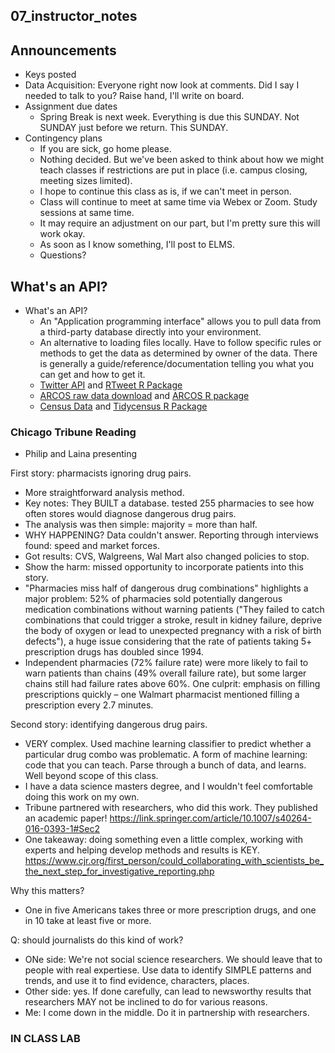 ## 07_instructor_notes

## Announcements
* Keys posted
* Data Acquisition: Everyone right now look at comments.  Did I say I needed to talk to you?  Raise hand, I'll write on board.  
* Assignment due dates
  * Spring Break is next week.  Everything is due this SUNDAY. Not SUNDAY just before we return.  This SUNDAY.
* Contingency plans
  * If you are sick, go home please.  
  * Nothing decided.  But we've been asked to think about how we might teach classes if restrictions are put in place (i.e. campus closing, meeting sizes limited).
  * I hope to continue this class as is, if we can't meet in person.
  * Class will continue to meet at same time via Webex or Zoom.  Study sessions at same time.  
  * It may require an adjustment on our part, but I'm pretty sure this will work okay.
  * As soon as I know something, I'll post to ELMS.
  * Questions?  

## What's an API?

* What's an API?
  * An "Application programming interface" allows you to pull data from a third-party database directly into your environment.  
  * An alternative to loading files locally.  Have to follow specific rules or methods to get the data as determined by owner of the data. There is generally a guide/reference/documentation telling you what you can get and how to get it.
  * [Twitter API](https://developer.twitter.com/en/docs/tweets/search/api-reference/get-search-tweets) and [RTweet R Package](https://rtweet.info/)
  * [ARCOS raw data download](https://github.com/wpinvestigative/arcos#download-the-raw-data) and [ARCOS R package](https://wpinvestigative.github.io/arcos/)
  * [Census Data](https://data.census.gov/cedsci/) and [Tidycensus R Package](https://data.census.gov/cedsci/)

### Chicago Tribune Reading

* Philip and Laina presenting

First story: pharmacists ignoring drug pairs.
* More straightforward analysis method.
* Key notes: They BUILT a database. tested 255 pharmacies to see how often stores would diagnose dangerous drug pairs.  
* The analysis was then simple: majority = more than half.
* WHY HAPPENING? Data couldn't answer.  Reporting through interviews found: speed and market forces.
* Got results: CVS, Walgreens, Wal Mart also changed policies to stop.
* Show the harm: missed opportunity to incorporate patients into this story.
* "Pharmacies miss half of dangerous drug combinations" highlights a major problem: 52% of pharmacies sold potentially dangerous medication combinations without warning patients ("They failed to catch combinations that could trigger a stroke, result in kidney failure, deprive the body of oxygen or lead to unexpected pregnancy with a risk of birth defects"), a huge issue considering that the rate of patients taking 5+ prescription drugs has doubled since 1994.
* Independent pharmacies (72% failure rate) were more likely to fail to warn patients than chains (49% overall failure rate), but some larger chains still had failure rates above 60%. One culprit: emphasis on filling prescriptions quickly – one Walmart pharmacist mentioned filling a prescription every 2.7 minutes.

Second story: identifying dangerous drug pairs.  
* VERY complex. Used machine learning classifier to predict whether a particular drug combo was problematic.  A form of machine learning: code that you can teach.  Parse through a bunch of data, and learns. Well beyond scope of this class.   
* I have a data science masters degree, and I wouldn't feel comfortable doing this work on my own.
* Tribune partnered with researchers, who did this work.  They published an academic paper! https://link.springer.com/article/10.1007/s40264-016-0393-1#Sec2
* One takeaway: doing something even a little complex, working with experts and helping develop methods and results is KEY.   https://www.cjr.org/first_person/could_collaborating_with_scientists_be_the_next_step_for_investigative_reporting.php

Why this matters?
* One in five Americans takes three or more prescription drugs, and one in 10 take at least five or more.

Q: should journalists do this kind of work?

* ONe side: We're not social science researchers.  We should leave that to people with real expertiese.  Use data to identify SIMPLE patterns and trends, and use it to find evidence, characters, places.
* Other side: yes.  If done carefully, can lead to newsworthy results that researchers MAY not be inclined to do for various reasons.
* Me: I come down in the middle.  Do it in partnership with researchers.  


### IN CLASS LAB
